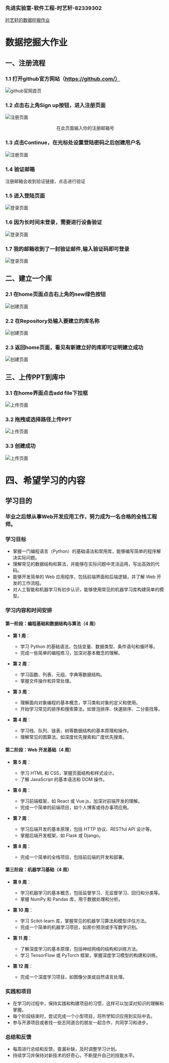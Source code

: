 ### 先进实验室-软件工程-时艺轩-82339302

[时艺轩的数据挖掘作业](https://github.com/TACERS/SYXDataMining/edit/main/README.md)

# 数据挖掘大作业
## 一、注册流程
### 1.1 打开github官方网站（https://github.com/）
![github官网首页](https://github.com/TACERS/SYXDataMining/blob/main/1.png)
### 1.2 点击右上角Sign up按钮，进入注册页面
![注册页面](https://github.com/TACERS/SYXDataMining/blob/main/2.png)
<center>在此页面输入你的注册邮箱号</center>

### 1.3 点击Continue，在光标处设置登陆密码之后创建用户名
![注册页面](https://github.com/TACERS/SYXDataMining/blob/main/8.png)

### 1.4 验证邮箱
<p>注册邮箱会收到验证链接，点击进行验证</p>

### 1.5 进入登陆页面
![登录页面](https://github.com/TACERS/SYXDataMining/blob/main/3.png)

### 1.6 因为长时间未登录，需要进行设备验证
![登录页面](https://github.com/TACERS/SYXDataMining/blob/main/4.png)

### 1.7 我的邮箱收到了一封验证邮件,输入验证码即可登录
![登录页面](https://github.com/TACERS/SYXDataMining/blob/main/5.png)

## 二、建立一个库
### 2.1 在home页面点击右上角的new绿色按钮
![创建页面](https://github.com/TACERS/SYXDataMining/blob/main/5.png)

### 2.2 在Repository处输入要建立的库名称
![创建页面](https://github.com/TACERS/SYXDataMining/blob/main/6.png)

### 2.3 返回home页面，看见有新建立好的库即可证明建立成功
![创建页面](https://github.com/TACERS/SYXDataMining/blob/main/5.png)

## 三、上传PPT到库中
### 3.1 在home界面点击add file下拉框
![上传页面](https://github.com/TACERS/SYXDataMining/blob/main/10.png)

### 3.2 拖拽或选择路径上传PPT
![上传页面](https://github.com/TACERS/SYXDataMining/blob/main/7.png)

### 3.3 创建成功
![上传页面](https://github.com/TACERS/SYXDataMining/blob/main/9.png)


# 四、希望学习的内容
## 学习目的
### 毕业之后想从事Web开发应用工作，努力成为一名合格的全栈工程师。

### 学习目标

- 掌握一门编程语言（Python）的基础语法和常用库，能够编写简单的程序解决实际问题。
- 理解常见的数据结构和算法，并能够在实际问题中灵活运用，写出高效的代码。
- 能够开发简单的 Web 应用程序，包括前端界面和后端逻辑，并了解 Web 开发的工作流程。
- 对人工智能和机器学习有初步认识，能够使用常见的机器学习库构建简单的模型。

### 学习内容和时间安排

#### 第一阶段：编程基础和数据结构与算法（4 周）

- **第 1 周**：
  - 学习 Python 的基础语法，包括变量、数据类型、条件语句和循环等。
  - 完成一些简单的编程练习，加深对基本概念的理解。

- **第 2 周**：
  - 学习函数、列表、元组、字典等数据结构。
  - 掌握文件操作和异常处理。

- **第 3 周**：
  - 理解面向对象编程的基本概念，学习类和对象的定义和使用。
  - 开始学习常见的排序和搜索算法，如冒泡排序、快速排序、二分查找等。

- **第 4 周**：
  - 学习栈、队列、链表、树等数据结构的基本原理和操作。
  - 理解常见的图算法，如深度优先搜索和广度优先搜索。

#### 第二阶段：Web 开发基础（4 周）

- **第 5 周**：
  - 学习 HTML 和 CSS，掌握页面结构和样式设计。
  - 了解 JavaScript 的基本语法和 DOM 操作。

- **第 6 周**：
  - 学习前端框架，如 React 或 Vue.js，加深对前端开发的理解。
  - 完成一个简单的前端项目，如个人博客或待办事项应用。

- **第 7 周**：
  - 学习后端开发的基本原理，包括 HTTP 协议、RESTful API 设计等。
  - 掌握后端开发框架，如 Flask 或 Django。

- **第 8 周**：
  - 完成一个简单的全栈项目，包括前后端的开发和部署。

#### 第三阶段：机器学习基础（4 周）

- **第 9 周**：
  - 学习机器学习的基本概念，包括监督学习、无监督学习、回归和分类等。
  - 掌握 NumPy 和 Pandas 库，用于数据处理和分析。

- **第 10 周**：
  - 学习 Scikit-learn 库，掌握常见的机器学习算法和模型评估方法。
  - 完成一个简单的机器学习项目，如房价预测或手写数字识别。

- **第 11 周**：
  - 了解深度学习的基本原理，包括神经网络的结构和训练方法。
  - 学习 TensorFlow 或 PyTorch 框架，掌握深度学习模型的构建和训练。

- **第 12 周**：
  - 完成一个深度学习项目，如图像分类或自然语言处理。

### 实践和项目

- 在学习的过程中，保持实践和构建项目的习惯，这样可以加深对知识的理解和掌握。
- 每个阶段结束时，尝试完成一个小型项目，将所学知识应用到实际中去。
- 参与开源项目或者找一些志同道合的朋友一起合作，共同学习和进步。

### 总结和反馈

- 每周进行总结和反馈，查漏补缺，及时调整学习计划。
- 持续学习并保持对新技术的好奇心，不断提升自己的技能水平。
